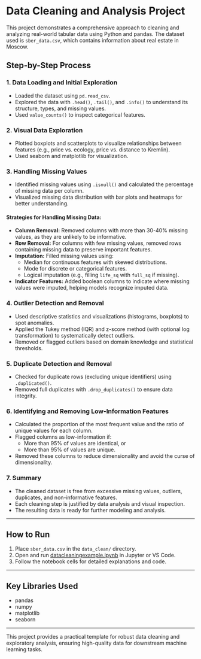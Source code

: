 # Data Cleaning and Analysis Project

This project demonstrates a comprehensive approach to cleaning and analyzing real-world tabular data using Python and pandas. The dataset used is `sber_data.csv`, which contains information about real estate in Moscow.

## Step-by-Step Process

### 1. Data Loading and Initial Exploration

- Loaded the dataset using `pd.read_csv`.
- Explored the data with `.head()`, `.tail()`, and `.info()` to understand its structure, types, and missing values.
- Used `value_counts()` to inspect categorical features.

### 2. Visual Data Exploration

- Plotted boxplots and scatterplots to visualize relationships between features (e.g., price vs. ecology, price vs. distance to Kremlin).
- Used seaborn and matplotlib for visualization.

### 3. Handling Missing Values

- Identified missing values using `.isnull()` and calculated the percentage of missing data per column.
- Visualized missing data distribution with bar plots and heatmaps for better understanding.

#### Strategies for Handling Missing Data:

- **Column Removal:** Removed columns with more than 30-40% missing values, as they are unlikely to be informative.
- **Row Removal:** For columns with few missing values, removed rows containing missing data to preserve important features.
- **Imputation:** Filled missing values using:
  - Median for continuous features with skewed distributions.
  - Mode for discrete or categorical features.
  - Logical imputation (e.g., filling `life_sq` with `full_sq` if missing).
- **Indicator Features:** Added boolean columns to indicate where missing values were imputed, helping models recognize imputed data.

### 4. Outlier Detection and Removal

- Used descriptive statistics and visualizations (histograms, boxplots) to spot anomalies.
- Applied the Tukey method (IQR) and z-score method (with optional log transformation) to systematically detect outliers.
- Removed or flagged outliers based on domain knowledge and statistical thresholds.

### 5. Duplicate Detection and Removal

- Checked for duplicate rows (excluding unique identifiers) using `.duplicated()`.
- Removed full duplicates with `.drop_duplicates()` to ensure data integrity.

### 6. Identifying and Removing Low-Information Features

- Calculated the proportion of the most frequent value and the ratio of unique values for each column.
- Flagged columns as low-information if:
  - More than 95% of values are identical, or
  - More than 95% of values are unique.
- Removed these columns to reduce dimensionality and avoid the curse of dimensionality.

### 7. Summary

- The cleaned dataset is free from excessive missing values, outliers, duplicates, and non-informative features.
- Each cleaning step is justified by data analysis and visual inspection.
- The resulting data is ready for further modeling and analysis.

---

## How to Run

1. Place `sber_data.csv` in the `data_clean/` directory.
2. Open and run [datacleaningexample.ipynb](skillfactory_advanced_data/DATACLEANINGPROJECT/datacleaningexample.ipynb) in Jupyter or VS Code.
3. Follow the notebook cells for detailed explanations and code.

---

## Key Libraries Used

- pandas
- numpy
- matplotlib
- seaborn

---

This project provides a practical template for robust data cleaning and exploratory analysis, ensuring high-quality data for downstream machine learning tasks.